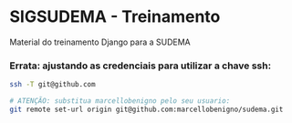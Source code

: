 # SIGSUDEMA - Treinamento

Material do treinamento Django para a SUDEMA

### Errata: ajustando as credenciais para utilizar a chave ssh:


```bash
ssh -T git@github.com

# ATENÇÃO: substitua marcellobenigno pelo seu usuario:
git remote set-url origin git@github.com:marcellobenigno/sudema.git


```